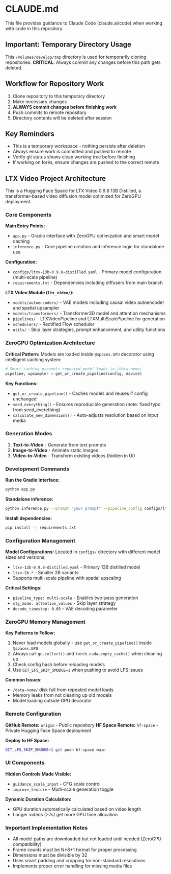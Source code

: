 # CLAUDE.md

This file provides guidance to Claude Code (claude.ai/code) when working with code in this repository.

## Important: Temporary Directory Usage

This `/Volumes/develop/tmp` directory is used for temporarily cloning repositories. **CRITICAL**: Always commit any changes before this path gets deleted.

## Workflow for Repository Work

1. Clone repository to this temporary directory
2. Make necessary changes 
3. **ALWAYS commit changes before finishing work**
4. Push commits to remote repository
5. Directory contents will be deleted after session

## Key Reminders

- This is a temporary workspace - nothing persists after deletion
- Always ensure work is committed and pushed to remote
- Verify git status shows clean working tree before finishing
- If working on forks, ensure changes are pushed to the correct remote

## LTX Video Project Architecture

This is a Hugging Face Space for LTX Video 0.9.8 13B Distilled, a transformer-based video diffusion model optimized for ZeroGPU deployment.

### Core Components

**Main Entry Points:**
- `app.py` - Gradio interface with ZeroGPU optimization and smart model caching
- `inference.py` - Core pipeline creation and inference logic for standalone use

**Configuration:**
- `configs/ltxv-13b-0.9.8-distilled.yaml` - Primary model configuration (multi-scale pipeline)
- `requirements.txt` - Dependencies including diffusers from main branch

**LTX Video Module (`ltx_video/`):**
- `models/autoencoders/` - VAE models including causal video autoencoder and spatial upsampler
- `models/transformers/` - Transformer3D model and attention mechanisms
- `pipelines/` - LTXVideoPipeline and LTXMultiScalePipeline for generation
- `schedulers/` - Rectified Flow scheduler
- `utils/` - Skip layer strategies, prompt enhancement, and utility functions

### ZeroGPU Optimization Architecture

**Critical Pattern:** Models are loaded inside `@spaces.GPU` decorator using intelligent caching system:

```python
# Smart caching prevents repeated model loads in /data-nvme/
pipeline, upsampler = get_or_create_pipeline(config, device)
```

**Key Functions:**
- `get_or_create_pipeline()` - Caches models and reuses if config unchanged
- `seed_everything()` - Ensures reproducible generation (note: fixed typo from seed_everething)
- `calculate_new_dimensions()` - Auto-adjusts resolution based on input media

### Generation Modes

1. **Text-to-Video** - Generate from text prompts
2. **Image-to-Video** - Animate static images  
3. **Video-to-Video** - Transform existing videos (hidden in UI)

### Development Commands

**Run the Gradio interface:**
```bash
python app.py
```

**Standalone inference:**
```bash
python inference.py --prompt "your prompt" --pipeline_config configs/ltxv-13b-0.9.8-distilled.yaml
```

**Install dependencies:**
```bash
pip install -r requirements.txt
```

### Configuration Management

**Model Configurations:** Located in `configs/` directory with different model sizes and versions:
- `ltxv-13b-0.9.8-distilled.yaml` - Primary 13B distilled model
- `ltxv-2b-*` - Smaller 2B variants
- Supports multi-scale pipeline with spatial upscaling

**Critical Settings:**
- `pipeline_type: multi-scale` - Enables two-pass generation
- `stg_mode: attention_values` - Skip layer strategy
- `decode_timestep: 0.05` - VAE decoding parameter

### ZeroGPU Memory Management

**Key Patterns to Follow:**
1. Never load models globally - use `get_or_create_pipeline()` inside `@spaces.GPU`
2. Always call `gc.collect()` and `torch.cuda.empty_cache()` when cleaning up
3. Check config hash before reloading models
4. Use `GIT_LFS_SKIP_SMUDGE=1` when pushing to avoid LFS issues

**Common Issues:**
- `/data-nvme/` disk full from repeated model loads
- Memory leaks from not cleaning up old models
- Model loading outside GPU decorator

### Remote Configuration

**GitHub Remote:** `origin` - Public repository
**HF Space Remote:** `hf-space` - Private Hugging Face Space deployment

**Deploy to HF Space:**
```bash
GIT_LFS_SKIP_SMUDGE=1 git push hf-space main
```

### UI Components

**Hidden Controls Made Visible:**
- `guidance_scale_input` - CFG scale control
- `improve_texture` - Multi-scale generation toggle

**Dynamic Duration Calculation:**
- GPU duration automatically calculated based on video length
- Longer videos (>7s) get more GPU time allocation

### Important Implementation Notes

- All model paths are downloaded but not loaded until needed (ZeroGPU compatibility)
- Frame counts must be N*8+1 format for proper processing
- Dimensions must be divisible by 32
- Uses smart padding and cropping for non-standard resolutions
- Implements proper error handling for missing media files